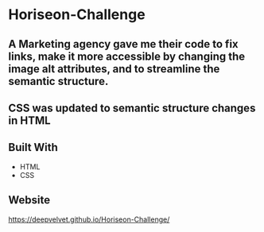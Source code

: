 # Horiseon-Challenge

## A Marketing agency gave me their code to fix links, make it more accessible by changing the image alt attributes, and to streamline the semantic structure.

## CSS was updated to semantic structure changes in HTML


## Built With
* HTML
* CSS

## Website
https://deepvelvet.github.io/Horiseon-Challenge/